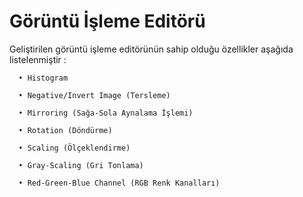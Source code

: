 # Görüntü İşleme Editörü

Geliştirilen görüntü işleme editörünün sahip olduğu özellikler aşağıda listelenmiştir : 

      • Histogram

      • Negative/Invert Image (Tersleme)

      • Mirroring (Sağa-Sola Aynalama İşlemi)

      • Rotation (Döndürme)

      • Scaling (Ölçeklendirme)

      • Gray-Scaling (Gri Tonlama)

      • Red-Green-Blue Channel (RGB Renk Kanalları)

